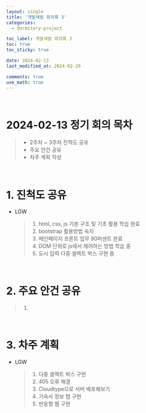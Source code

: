 ```yaml
---
layout: single
title: '개발새발 회의록 3'
categories:
  - dormitory-project

toc_label: 개발새발 회의록 3
toc: true
toc_sticky: true

date: 2024-02-13
last_modified_at: 2024-02-29 

comments: true
use_math: true
---
```


<br>

# 2024-02-13 정기 회의 목차

> -  2주차 ~ 3주차 진척도 공유
> -  주요 안건 공유
> -  차주 계획 작성

<br>

# 1. 진척도 공유

- LGW
  > 1. html, css, js 기본 구조 및 기초 활용 학습 완료
  > 2. bootstrap 활용방법 숙지
  > 3. 메인페이지 프론트 업무 90퍼센트 완료
  > 4. DOM 단위로 js에서 제어하는 방법 학습 중
  > 5. 도시 입력 다중 셀렉트 박스 구현 중

<br>

# 2. 주요 안건 공유
  > 1. 


<br>

# 3. 차주 계획

- LGW
  > 1. 다중 셀렉트 박스 구현
  > 2. 405 오류 해결
  > 3. Cloudtype으로 서버 배포해보기
  > 4. 기숙사 정보 탭 구현
  > 5. 반응형 웹 구현


